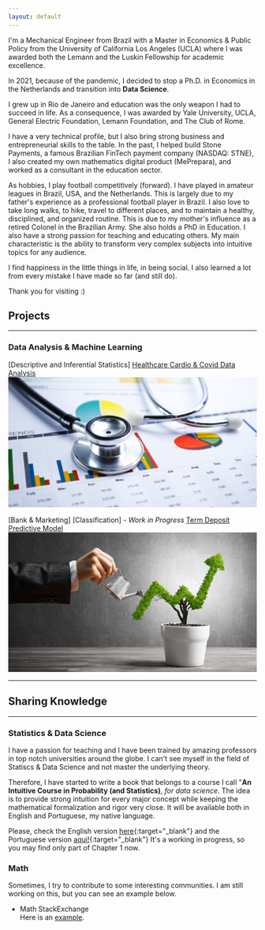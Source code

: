 ```yaml
---
layout: default
---
```


I'm a Mechanical Engineer from Brazil with a Master in Economics & Public Policy from the University of California Los Angeles (UCLA) where I was awarded both the Lemann and the Luskin Fellowship for academic excellence. 

In 2021, because of the pandemic, I decided to stop a Ph.D. in Economics in the Netherlands and transition into **Data Science**.

I grew up in Rio de Janeiro and education was the only weapon I had to succeed in life. As a consequence, I was awarded by Yale University, UCLA, General Electric Foundation, Lemann Foundation, and The Club of Rome.

I have a very technical profile, but I also bring strong business and entrepreneurial skills to the table. In the past, I helped build Stone Payments, a famous Brazilian FinTech payment company (NASDAQ: STNE), I also created my own mathematics digital product (MePrepara), and worked as a consultant in the education sector.

As hobbies, I play football competitively (forward). I have played in amateur leagues in Brazil, USA, and the Netherlands. This is largely due to my father's experience as a professional football player in Brazil. I also love to take long walks, to hike, travel to different places, and to maintain a healthy, disciplined, and organized routine. This is due to my mother's influence as a retired Colonel in the Brazilian Army. She also holds a PhD in Education. I also have a strong passion for teaching and educating others. My main characteristic is the ability to transform very complex subjects into intuitive topics for any audience.

I find happiness in the little things in life, in being social. I also learned a lot from every mistake I have made so far (and still do).

Thank you for visiting :)

## Projects

---

### Data Analysis & Machine Learning

[Descriptive and Inferential Statistics]
[Healthcare Cardio & Covid Data Analysis](https://github.com/caiocvelasco/cardio-covid-project.git)
<img src = "assets/img/health.jfif">

[Bank & Marketing] [Classification] - _Work in Progress_
[Term Deposit Predictive Model](https://github.com/caiocvelasco/ml-project-bank-term-deposit/blob/main/bank-term-deposit-notebook.ipynb)
<img src = "assets/img/fixed-asset.jpg">

--- 

## Sharing Knowledge

---

### Statistics & Data Science
I have a passion for teaching and I have been trained by amazing professors in top notch universities around the globe. I can't see myself in the field of Statiscs & Data Science and not master the underlying theory. 

Therefore, I have started to write a book that belongs to a course I call "**An Intuitive Course in Probability (and Statistics)**, _for data science_. The idea is to provide strong intuition for every major concept while keeping the mathematical formalization and rigor very close. It will be available both in English and Portuguese, my native language.

Please, check the English version [here](https://caiocvelasco.github.io/assets/my_course/An_Intuitive_Course_in_Probability__draft_EN.pdf){:target="_blank"} and the Portuguese version [aqui!](https://caiocvelasco.github.io/assets/my_course/Um_Curso_Intuitivo_de_Probabilidade__draft_PT.pdf){:target="_blank"} It's a working in progress, so you may find only part of Chapter 1 now.

### Math
Sometimes, I try to contribute to some interesting communities. I am still working on this, but you can see an example below.

* Math StackExchange\
Here is an [example](https://math.stackexchange.com/a/3444354/727414).
